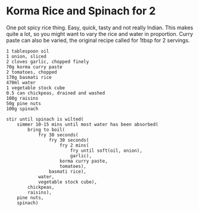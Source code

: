 Korma Rice and Spinach for 2
============================

One pot spicy rice thing. Easy, quick, tasty and not really Indian. This makes
quite a lot, so you might want to vary the rice and water in proportion. Curry
paste can also be varied, the original recipe called for 1tbsp for 2 servings.

    1 tablespoon oil
    1 onion, sliced
    2 cloves garlic, chopped finely
    70g korma curry paste
    2 tomatoes, chopped
    170g basmati rice
    470ml water
    1 vegetable stock cube
    0.5 can chickpeas, drained and washed
    100g raisins
    50g pine nuts
    100g spinach

    stir until spinach is wilted(
        simmer 10-15 mins until most water has been absorbed(
            bring to boil(
                fry 30 seconds(
                    fry 30 seconds(
                        fry 2 mins(
                            fry until soft(oil, onion),
                            garlic),
                        korma curry paste,
                        tomatoes),
                    basmati rice),
                water,
                vegetable stock cube),
            chickpeas,
            raisins),
        pine nuts,
        spinach)
